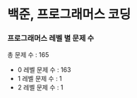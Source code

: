 # 백준, 프로그래머스 코딩
### 프로그래머스 레벨 별 문제 수
총 문제 수 : 165
- 0 레벨 문제 수 : 163
- 1 레벨 문제 수 : 1
- 2 레벨 문제 수 : 1

